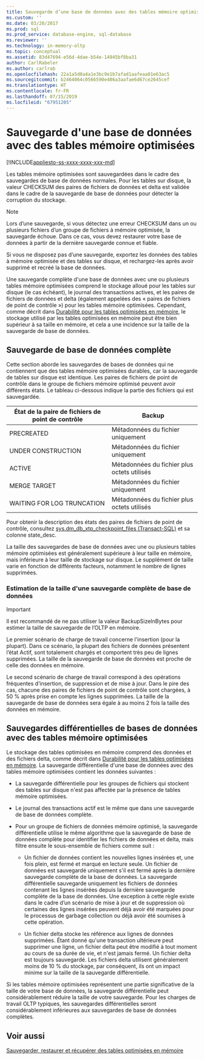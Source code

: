 ```yaml
---
title: Sauvegarde d’une base de données avec des tables mémoire optimisées | Microsoft Docs
ms.custom: ''
ms.date: 03/20/2017
ms.prod: sql
ms.prod_service: database-engine, sql-database
ms.reviewer: ''
ms.technology: in-memory-oltp
ms.topic: conceptual
ms.assetid: 83d47694-e56d-4dae-b54e-14945bf8ba31
author: CarlRabeler
ms.author: carlrab
ms.openlocfilehash: 22a1a5d0a4a1e3bc9e1b7afad1aafeaa01e63ac5
ms.sourcegitcommit: b2464064c0566590e486a3aafae6d67ce2645cef
ms.translationtype: HT
ms.contentlocale: fr-FR
ms.lasthandoff: 07/15/2019
ms.locfileid: "67951205"
---
```

# <a name="backing-up-a-database-with-memory-optimized-tables"></a>Sauvegarde d'une base de données avec des tables mémoire optimisées
[!INCLUDE[appliesto-ss-xxxx-xxxx-xxx-md](../../includes/appliesto-ss-xxxx-xxxx-xxx-md.md)]

  Les tables mémoire optimisées sont sauvegardées dans le cadre des sauvegardes de base de données normales. Pour les tables sur disque, la valeur CHECKSUM des paires de fichiers de données et delta est validée dans le cadre de la sauvegarde de base de données pour détecter la corruption du stockage.  
  
> [!NOTE]  
>  Lors d’une sauvegarde, si vous détectez une erreur CHECKSUM dans un ou plusieurs fichiers d’un groupe de fichiers à mémoire optimisée, la sauvegarde échoue. Dans ce cas, vous devez restaurer votre base de données à partir de la dernière sauvegarde connue et fiable.  
>   
>  Si vous ne disposez pas d’une sauvegarde, exportez les données des tables à mémoire optimisée et des tables sur disque, et rechargez-les après avoir supprimé et recréé la base de données.  
  
 Une sauvegarde complète d'une base de données avec une ou plusieurs tables mémoire optimisées comprend le stockage alloué pour les tables sur disque (le cas échéant), le journal des transactions actives, et les paires de fichiers de données et delta (également appelées des « paires de fichiers de point de contrôle ») pour les tables mémoire optimisées. Cependant, comme décrit dans [Durabilité pour les tables optimisées en mémoire](../../relational-databases/in-memory-oltp/durability-for-memory-optimized-tables.md), le stockage utilisé par les tables optimisées en mémoire peut être bien supérieur à sa taille en mémoire, et cela a une incidence sur la taille de la sauvegarde de base de données.  
  
## <a name="full-database-backup"></a>Sauvegarde de base de données complète  
 Cette section aborde les sauvegardes de bases de données qui ne contiennent que des tables mémoire optimisées durables, car la sauvegarde de tables sur disque est identique. Les paires de fichiers de point de contrôle dans le groupe de fichiers mémoire optimisé peuvent avoir différents états. Le tableau ci-dessous indique la partie des fichiers qui est sauvegardée.  
  
|État de la paire de fichiers de point de contrôle|Backup|  
|--------------------------------|------------|  
|PRECREATED|Métadonnées du fichier uniquement|  
|UNDER CONSTRUCTION|Métadonnées du fichier uniquement|  
|ACTIVE|Métadonnées du fichier plus octets utilisés|  
|MERGE TARGET|Métadonnées du fichier uniquement|  
|WAITING FOR LOG TRUNCATION|Métadonnées du fichier plus octets utilisés|  
  
 Pour obtenir la description des états des paires de fichiers de point de contrôle, consultez [sys.dm_db_xtp_checkpoint_files &#40;Transact-SQL&#41;](../../relational-databases/system-dynamic-management-views/sys-dm-db-xtp-checkpoint-files-transact-sql.md) et sa colonne state_desc.  
  
 La taille des sauvegardes de base de données avec une ou plusieurs tables mémoire optimisées est généralement supérieure à leur taille en mémoire, mais inférieure à leur taille de stockage sur disque. Le supplément de taille varie en fonction de différents facteurs, notamment le nombre de lignes supprimées.  
  
### <a name="estimating-size-of-full-database-backup"></a>Estimation de la taille d'une sauvegarde complète de base de données  
  
> [!IMPORTANT]  
>  Il est recommandé de ne pas utiliser la valeur BackupSizeInBytes pour estimer la taille de sauvegarde de l’OLTP en mémoire.  
  
 Le premier scénario de charge de travail concerne l'insertion (pour la plupart). Dans ce scénario, la plupart des fichiers de données présentent l’état Actif, sont totalement chargés et comportent très peu de lignes supprimées. La taille de la sauvegarde de base de données est proche de celle des données en mémoire.  
  
 Le second scénario de charge de travail correspond à des opérations fréquentes d’insertion, de suppression et de mise à jour. Dans le pire des cas, chacune des paires de fichiers de point de contrôle sont chargées, à 50 % après prise en compte les lignes supprimées. La taille de la sauvegarde de base de données sera égale à au moins 2 fois la taille des données en mémoire.  
  
## <a name="differential-backups-of-databases-with-memory-optimized-tables"></a>Sauvegardes différentielles de bases de données avec des tables mémoire optimisées  
 Le stockage des tables optimisées en mémoire comprend des données et des fichiers delta, comme décrit dans [Durabilité pour les tables optimisées en mémoire](../../relational-databases/in-memory-oltp/durability-for-memory-optimized-tables.md). La sauvegarde différentielle d'une base de données avec des tables mémoire optimisées contient les données suivantes :  
  
-   La sauvegarde différentielle pour les groupes de fichiers qui stockent des tables sur disque n'est pas affectée par la présence de tables mémoire optimisées.  
  
-   Le journal des transactions actif est le même que dans une sauvegarde de base de données complète.  
  
-   Pour un groupe de fichiers de données mémoire optimisé, la sauvegarde différentielle utilise le même algorithme que la sauvegarde de base de données complète pour identifier les fichiers de données et delta, mais filtre ensuite le sous-ensemble de fichiers comme suit :  
  
    -   Un fichier de données contient les nouvelles lignes insérées et, une fois plein, est fermé et marqué en lecture seule. Un fichier de données est sauvegardé uniquement s'il est fermé après la dernière sauvegarde complète de la base de données. La sauvegarde différentielle sauvegarde uniquement les fichiers de données contenant les lignes insérées depuis la dernière sauvegarde complète de la base de données. Une exception à cette règle existe dans le cadre d’un scénario de mise à jour et de suppression où certaines des lignes insérées peuvent déjà avoir été marquées pour le processus de garbage collection ou déjà avoir été soumises à cette opération.  
  
    -   Un fichier delta stocke les référence aux lignes de données supprimées. Étant donné qu'une transaction ultérieure peut supprimer une ligne, un fichier delta peut être modifié à tout moment au cours de sa durée de vie, et n'est jamais fermé. Un fichier delta est toujours sauvegardé. Les fichiers delta utilisent généralement moins de 10 % du stockage, par conséquent, ils ont un impact minime sur la taille de la sauvegarde différentielle.  
  
 Si les tables mémoire optimisées représentent une partie significative de la taille de votre base de données, la sauvegarde différentielle peut considérablement réduire la taille de votre sauvegarde. Pour les charges de travail OLTP typiques, les sauvegardes différentielles seront considérablement inférieures aux sauvegardes de base de données complètes.  
  
## <a name="see-also"></a>Voir aussi  
 [Sauvegarder, restaurer et récupérer des tables optimisées en mémoire](https://msdn.microsoft.com/library/3f083347-0fbb-4b19-a6fb-1818d545e281)  
  
  

